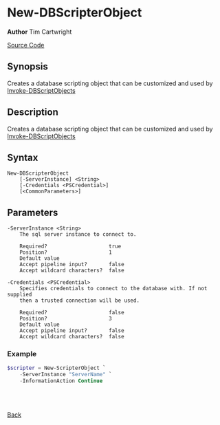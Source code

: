 # New-DBScripterObject
**Author** Tim Cartwright

[Source Code](/tcdbtools/functions/helpers/New-DBScripterObject.ps1)

## Synopsis
Creates a database scripting object that can be customized and used by [Invoke-DBScriptObjects](/docs/Invoke-DBScriptObjects.md)

## Description
Creates a database scripting object that can be customized and used by [Invoke-DBScriptObjects](/docs/Invoke-DBScriptObjects.md)

## Syntax
    New-DBScripterObject 
        [-ServerInstance] <String> 
        [-Credentials <PSCredential>] 
        [<CommonParameters>]

## Parameters
    -ServerInstance <String>
        The sql server instance to connect to.

        Required?                    true
        Position?                    1
        Default value                
        Accept pipeline input?       false
        Accept wildcard characters?  false

    -Credentials <PSCredential>
        Specifies credentials to connect to the database with. If not supplied 
        then a trusted connection will be used.

        Required?                    false
        Position?                    3
        Default value                
        Accept pipeline input?       false
        Accept wildcard characters?  false

### Example

```powershell
$scripter = New-ScripterObject `
    -ServerInstance "ServerName" `
    -InformationAction Continue
```

<br/>
<br/>
  
[Back](/README.md)
